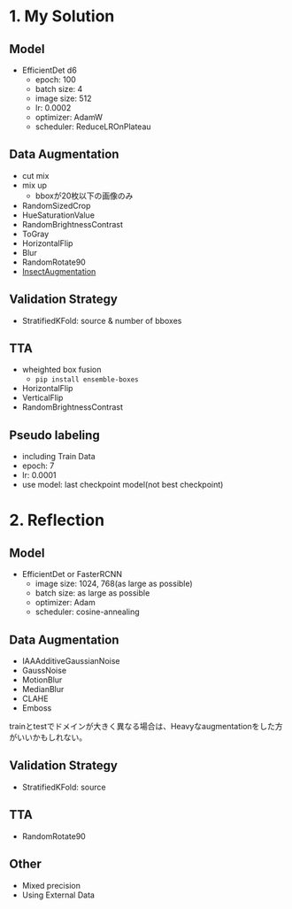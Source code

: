 # 1. My Solution
## Model
- EfficientDet d6
    - epoch: 100
    - batch size: 4
    - image size: 512
    - lr: 0.0002
    - optimizer: AdamW
    - scheduler: ReduceLROnPlateau

## Data Augmentation
- cut mix
- mix up
    - bboxが20枚以下の画像のみ
- RandomSizedCrop
- HueSaturationValue
- RandomBrightnessContrast
- ToGray
- HorizontalFlip
- Blur
- RandomRotate90
- [InsectAugmentation](https://www.kaggle.com/khoongweihao/insect-augmentation-with-efficientdet-d6)

## Validation Strategy
- StratifiedKFold: source & number of bboxes

## TTA
- wheighted box fusion
    - `pip install ensemble-boxes`
- HorizontalFlip
- VerticalFlip
- RandomBrightnessContrast


## Pseudo labeling
- including Train Data
- epoch: 7
- lr: 0.0001
- use model: last checkpoint model(not best checkpoint)


# 2. Reflection
## Model
- EfficientDet or FasterRCNN
    - image size: 1024, 768(as large as possible)
    - batch size: as large as possible
    - optimizer: Adam
    - scheduler: cosine-annealing

## Data Augmentation
- IAAAdditiveGaussianNoise
- GaussNoise
- MotionBlur
- MedianBlur
- CLAHE
- Emboss

trainとtestでドメインが大きく異なる場合は、Heavyなaugmentationをした方がいいかもしれない。

## Validation Strategy
- StratifiedKFold: source

## TTA
- RandomRotate90

## Other
- Mixed precision
- Using External Data
